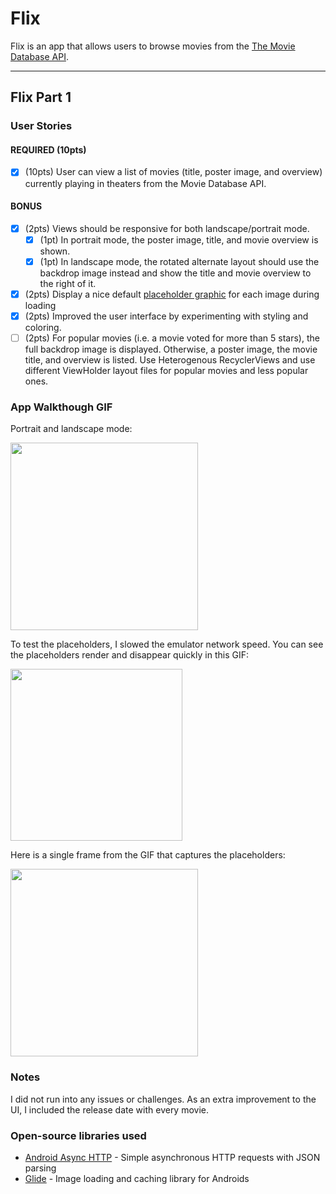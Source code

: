 # Flix
Flix is an app that allows users to browse movies from the [The Movie Database API](http://docs.themoviedb.apiary.io/#).

---

## Flix Part 1

### User Stories

#### REQUIRED (10pts)
- [x] (10pts) User can view a list of movies (title, poster image, and overview) currently playing in theaters from the Movie Database API.

#### BONUS
- [x] (2pts) Views should be responsive for both landscape/portrait mode.
   - [x] (1pt) In portrait mode, the poster image, title, and movie overview is shown.
   - [x] (1pt) In landscape mode, the rotated alternate layout should use the backdrop image instead and show the title and movie overview to the right of it.

- [x] (2pts) Display a nice default [placeholder graphic](https://guides.codepath.org/android/Displaying-Images-with-the-Glide-Library#advanced-usage) for each image during loading
- [x] (2pts) Improved the user interface by experimenting with styling and coloring.
- [ ] (2pts) For popular movies (i.e. a movie voted for more than 5 stars), the full backdrop image is displayed. Otherwise, a poster image, the movie title, and overview is listed. Use Heterogenous RecyclerViews and use different ViewHolder layout files for popular movies and less popular ones.

### App Walkthough GIF
Portrait and landscape mode:

<img src="project1_walkthrough.gif" width='300'><br>

To test the placeholders, I slowed the emulator network speed. You can see the placeholders render and disappear quickly in this GIF:

<img src="https://media1.giphy.com/media/ctOOw7DVlWsUSDCmQQ/giphy.gif?cid=790b76110e11167bc40770a724ca12819947af749fbb2c9b&rid=giphy.gif&ct=g" width='275'><br>

Here is a single frame from the GIF that captures the placeholders:

<img src="https://i.imgur.com/2HD1yNE.jpg" width='300'><br>


### Notes
I did not run into any issues or challenges. As an extra improvement to the UI, I included the release date with every movie.

### Open-source libraries used

- [Android Async HTTP](https://github.com/codepath/CPAsyncHttpClient) - Simple asynchronous HTTP requests with JSON parsing
- [Glide](https://github.com/bumptech/glide) - Image loading and caching library for Androids
